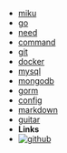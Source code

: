 <!-- markdownlint-disable-next-line first-line-heading -->
- [miku](miku)
- [go](go)
- [need](need)
- [command](command)
- [git](git)
- [docker](docker)
- [mysql](mysql)
- [mongodb](mongodb)
- [gorm](gorm)
- [config](config)
- [markdown](markdown)
- [guitar](guitar)
- **Links**
- [![github](assets/img/github.svg)](https://github.com/realike)